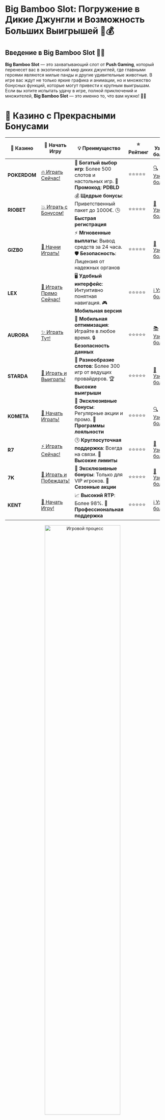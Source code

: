 # **Big Bamboo Slot: Погружение в Дикие Джунгли и Возможность Больших Выигрышей 🐼💰**

## Введение в **Big Bamboo Slot** 🎰🌿

**Big Bamboo Slot** — это захватывающий слот от **Push Gaming**, который перенесет вас в экзотический мир диких джунглей, где главными героями являются милые панды и другие удивительные животные. В игре вас ждут не только яркие графика и анимации, но и множество бонусных функций, которые могут привести к крупным выигрышам. Если вы хотите испытать удачу в игре, полной приключений и множителей, **Big Bamboo Slot** — это именно то, что вам нужно! 🐼🎉

# 🌟 Казино с Прекрасными Бонусами

| 🎲 **Казино** | 🔗 **Начать Игру** | 💡 **Преимущество** | ⭐ **Рейтинг** | 🔗 **Узнать больше** | 🆕 **Новая информация** |
|--------------|---------------------|---------------------|----------------|----------------------|-------------------------|
| **POKERDOM**  | [🔥 Играть Сейчас!](https://brandplay.link/4k77v2yx) | 🎉 **Богатый выбор игр**: Более 500 слотов и настольных игр. 🎁 **Промокод**: **PDBLD** | ⭐⭐⭐⭐⭐ | [🔍 Узнать больше](https://brandplay.link/4k77v2yx) | 🏆 **Победители турниров** получают эксклюзивные подарки! |
| **RIOBET**    | [💥 Играть с Бонусом!](https://brandplay.link/7xBLTPyj) | 💰 **Щедрые бонусы**: Приветственный пакет до 1000€. 🕒 **Быстрая регистрация** | ⭐⭐⭐⭐⭐ | [📖 Узнать больше](https://brandplay.link/7xBLTPyj) | 💬 **Поддержка 24/7** для комфортной игры в любое время! |
| **GIZBO**     | [🚀 Начни Играть!](https://brandplay.link/bprXw4YV) | ⚡ **Мгновенные выплаты**: Вывод средств за 24 часа. 🛡️ **Безопасность**: Лицензия от надежных органов | ⭐⭐⭐⭐⭐ | [📝 Узнать больше](https://brandplay.link/bprXw4YV) | 🔒 **SSL-шифрование** для максимальной безопасности данных игроков. |
| **LEX**       | [💎 Играть Прямо Сейчас!](https://brandplay.link/zW4hdDFV) | 🖥️ **Удобный интерфейс**: Интуитивно понятная навигация. 🎮 **Мобильная версия** | ⭐⭐⭐⭐⭐ | [ℹ️ Узнать больше](https://brandplay.link/zW4hdDFV) | 📱 **Поддержка всех мобильных устройств** для удобства игры в любом месте. |
| **AURORA**    | [✨ Играть Тут!](https://10trafic-stat2.com/click/668546556bcc6313411604bd/6766/13032/subaccount) | 📱 **Мобильная оптимизация**: Играйте в любое время. 🔒 **Безопасность данных** | ⭐⭐⭐⭐⭐ | [📚 Узнать больше](https://10trafic-stat2.com/click/668546556bcc6313411604bd/6766/13032/subaccount) | 🌍 **Международная лицензия** на деятельность в разных странах. |
| **STARDА**    | [🎉 Играть и Выиграть!](https://brandplay.link/fB7xwRFL) | 🎰 **Разнообразие слотов**: Более 300 игр от ведущих провайдеров. 🏆 **Высокие выигрыши** | ⭐⭐⭐⭐⭐ | [🔎 Узнать больше](https://brandplay.link/fB7xwRFL) | 🎉 **Ежемесячные турниры** с крупными призами! |
| **KOMETA**    | [🎁 Начать Играть!](https://brandplay.link/8ZymQJV8) | 🎁 **Эксклюзивные бонусы**: Регулярные акции и промо. 🔄 **Программы лояльности** | ⭐⭐⭐⭐⭐ | [🔍 Узнать больше](https://brandplay.link/8ZymQJV8) | 🌟 **Персонализированные предложения** для долгосрочных игроков. |
| **R7**        | [⚡ Играть Сейчас!](https://brandplay.link/bMd3Yjsw) | 🕒 **Круглосуточная поддержка**: Всегда на связи. 💸 **Высокие лимиты** | ⭐⭐⭐⭐⭐ | [📖 Узнать больше](https://brandplay.link/bMd3Yjsw) | 🎯 **Рейтинг игроков** для лучших участников. |
| **7K**        | [🎯 Играть и Побеждать!](https://brandplay.link/BvQyFShp) | 🌟 **Эксклюзивные бонусы**: Только для VIP игроков. 🎉 **Сезонные акции** | ⭐⭐⭐⭐⭐ | [📝 Узнать больше](https://brandplay.link/BvQyFShp) | 🥇 **Особые привилегии** для постоянных игроков. |
| **KENT**      | [🔑 Начать Игру!](https://brandplay.link/Fv2WP3js) | 📈 **Высокий RTP**: Более 98%. 💼 **Профессиональная поддержка** | ⭐⭐⭐⭐⭐ | [ℹ️ Узнать больше](https://brandplay.link/Fv2WP3js) | 💬 **Поддержка на нескольких языках** для удобства игроков. |

<div align="center"> <img src="https://i.pinimg.com/originals/1d/b3/25/1db325483acbe642c6d4e6fdd73a4988.gif" alt="Игровой процесс" width="70%"> </div>
---

# 🚀 Быстрые Выигрыши и Поддержка

| 🎲 **Казино** | 🔗 **Начать Игру** | 💡 **Преимущество** | ⭐ **Рейтинг** | 🔗 **Узнать больше** | 🆕 **Новая информация** |
|--------------|---------------------|---------------------|----------------|----------------------|-------------------------|
| **GAMA**      | [🎯 Играть Прямо Сейчас!](https://brandplay.link/j6NMKsDz) | 🔍 **Интуитивный интерфейс**: Легкость использования. 🏅 **Престижные турниры** | ⭐⭐⭐⭐☆ | [🔎 Узнать больше](https://brandplay.link/j6NMKsDz) | 🏆 **Турниры с большими призами** каждый месяц. |
| **ONION**     | [💥 Играть и Выигрывать!](https://brandplay.link/zBGRVpQ9) | 🤑 **Низкие ставки**: Идеально для начинающих. 🔄 **Быстрые выводы** | ⭐⭐⭐⭐☆ | [🔍 Узнать больше](https://brandplay.link/zBGRVpQ9) | 🎮 **Казино для новичков** с простыми правилами. |
| **ЧЕМПИОН**   | [🏅 Играть в Турнире!](https://temon-gter.cfd/go/lRq?p80412p304504pcc44t17455) | 🏅 **Лояльная программа**: Награды за активность. 🎁 **Ежемесячные бонусы** | ⭐⭐⭐⭐☆ | [📖 Узнать больше](https://temon-gter.cfd/go/lRq?p80412p304504pcc44t17455) | 🥇 **Турниры и лояльность** — каждый шаг вознаграждается. |
| **VAVADA**    | [🚀 Играть Без Ожидания!](https://vavadapartner.pro/?promo=ea5c9275-6854-4505-94fc-95ab18221945-linkb2) | 🚀 **Быстрая регистрация**: Начните играть мгновенно. 🔐 **Безопасные транзакции** | ⭐⭐⭐⭐☆ | [📝 Узнать больше](https://vavadapartner.pro/?promo=ea5c9275-6854-4505-94fc-95ab18221945-linkb2) | 🏆 **Программа для новых игроков** с бонусами за регистрацию. |
| **FRIENDS**   | [🎉 Играть и Развлекаться!](https://gofriends.mba/linkb2) | 🤝 **Социальные игры**: Играйте с друзьями. 🌐 **Мультиплатформенность** | ⭐⭐⭐⭐☆ | [ℹ️ Узнать больше](https://gofriends.mba/linkb2) | 🎮 **Играйте с друзьями** и зарабатывайте бонусы за совместные действия. |
| **1WIN**      | [⚡ Играть и Выигрывать!](https://brandplay.link/smXVpBbG) | 🏆 **Спортивные ставки**: Широкий выбор видов спорта. 💵 **Высокие коэффициенты** | ⭐⭐⭐⭐☆ | [📚 Узнать больше](https://brandplay.link/smXVpBbG) | ⚽ **Бонусы на спортивные ставки** для активных игроков. |
| **DRIP**      | [💥 Играть Сразу!](https://drp-ircp01.com/c07e6a3db) | 🌐 **Инновационные игры**: Новейшие игровые технологии. 🛡️ **Высокая безопасность** | ⭐⭐⭐⭐☆ | [🔎 Узнать больше](https://drp-ircp01.com/c07e6a3db) | 🔧 **Инновационные функции** для удобства игры. |
| **JOYCASINO** | [🎰 Играть И Побеждать!](https://rpc30.call2me.pro/?/ru/registration?apkpop=0&partner=p24970p3291217pc98f) | 🎁 **Приятные бонусы**: Ежедневные акции и подарки. 🕹️ **Разнообразие игр** | ⭐⭐⭐⭐☆ | [🔍 Узнать больше](https://rpc30.call2me.pro/?/ru/registration?apkpop=0&partner=p24970p3291217pc98f) | 🎉 **Щедрые фриспины** для новых игроков. |
| **PLAYFORTUNA** | [🔥 Играть С Бонусом!](https://fortunapromo.net/alt/playfortuna/registration?0dc4a9362a71feb7e3f165fb8e766f70) | 🎉 **Регулярные акции**: Бонусы, фриспины и многое другое. 🏅 **Турниры** | ⭐⭐⭐⭐☆ | [📚 Узнать больше](https://fortunapromo.net/alt/playfortuna/registration?0dc4a9362a71feb7e3f165fb8e766f70) | 🎯 **Выгодные предложения** на популярные игры. |
| **SYKAA**     | [💸 Играть Сейчас!](https://s-two-way.com/?source=linkb2&pid=30697) | 💸 **Доступные ставки**: Идеально для новичков. 🎁 **Щедрые бонусы** | ⭐⭐⭐⭐☆ | [🔍 Узнать больше](https://s-two-way.com/?source=linkb2&pid=30697) | 💥 **Акции с большими бонусами** для новичков и опытных игроков. |

<div align="center"> <img src="https://schaeffers-cdn.s3.amazonaws.com/images/default-source/schaeffers-cdn-images/default-images/sectors/bigstock-casino-gambling-concept-with-f-369012793.jpg?sfvrsn=493ad806_4" alt="Игровой процесс" width="70%"> </div>
---

# 💸 Казино с Привлекательными Программами Лояльности

| 🎲 **Казино** | 🔗 **Начать Игру** | 💡 **Преимущество** | ⭐ **Рейтинг** | 🔗 **Узнать больше** | 🆕 **Новая информация** |
|--------------|---------------------|---------------------|----------------|----------------------|-------------------------|
| **KOMETA**    | [🎯 Начни Играть!](https://brandplay.link/8ZymQJV8) | 🎁 **Эксклюзивные бонусы**: Регулярные акции и промо. 🔄 **Программы лояльности** | ⭐⭐⭐⭐⭐ | [🔍 Узнать больше](https://brandplay.link/8ZymQJV8) | 🌟 **Персонализированные предложения** для долгосрочных игроков. |
| **1Xslots**   | [🏅 Играть Прямо Сейчас!](https://brandplay.link/hSB1khtr) | 🎉 **Множество акций**: Еженедельные бонусы и турниры. 🛡️ **Безопасность** | ⭐⭐⭐⭐⭐ | [📚 Узнать больше](https://brandplay.link/hSB1khtr) | 🏅 **Награды за активность**: участники программы лояльности получают специальные привилегии. |
| **R7**        | [🚀 Играть Сейчас!](https://brandplay.link/bMd3Yjsw) | 🕒 **Круглосуточная поддержка**: Всегда на связи. 💸 **Высокие лимиты** | ⭐⭐⭐⭐⭐ | [📖 Узнать больше](https://brandplay.link/bMd3Yjsw) | 💬 **VIP-поддержка** для постоянных игроков с приоритетом. |

<div align="center"> <img src="https://i.pinimg.com/originals/1d/b3/25/1db325483acbe642c6d4e6fdd73a4988.gif" alt="Игровой процесс" width="70%"> </div>
---

---

## Обзор слота **Big Bamboo Slot** 🌿🐼

**Big Bamboo Slot** — это слот с 5 барабанами и 50 линиями выплат, который впечатляет своей графикой и интересными бонусами. Здесь вас ждут не только различные символы животных, но и уникальные бонусные раунды, которые могут значительно увеличить ваш выигрыш.

### Особенности **Big Bamboo Slot** 🎰

1. **Тема**: Игра посвящена экзотическим джунглям, в которых панды играют главную роль. На барабанах вы увидите не только этих милых животных, но и бамбук, тигров, пчел и другие символы природы.
2. **Бонусы**: Слот предлагает интересные бонусы, такие как бесплатные вращения и множители, которые помогут увеличить ваш выигрыш.
3. **RTP**: С RTP 96.13% этот слот имеет хорошие шансы на получение выигрыша, что делает его популярным среди игроков.
4. **Ставки**: **Big Bamboo Slot** предлагает разнообразные ставки, что позволяет играть как новичкам, так и более опытным игрокам.

---

## Как играть в **Big Bamboo Slot**? 🎮

Игра в **Big Bamboo Slot** проста и увлекательна. Все, что вам нужно сделать, это выбрать ставку и начать вращать барабаны. Однако слот имеет несколько особенностей, которые стоит учитывать, чтобы увеличить шансы на выигрыш.

### 1. **Запуск игры** 🎰

Выберите свою ставку, нажмите кнопку для вращения барабанов и ждите, пока на экране не появятся выигрышные комбинации. Игроки могут выиграть, собрав одинаковые символы на линиях выплат.

### 2. **Бонусные функции** 🎁

- **Бонусные вращения**: Соберите три или более символов Scatter (бамбук), чтобы активировать режим бесплатных вращений, где ваш шанс на выигрыш значительно увеличивается.
- **Умножители**: В бонусных раундах множители могут увеличивать ваш выигрыш на несколько раз.
- **Символ Wild**: Символ Wild может заменять другие символы, что помогает создать выигрышные комбинации.

### 3. **Символы и их значения** 🌟

- **Wild**: Символ Wild заменяет другие символы, помогая создать выигрышные комбинации.
- **Scatter**: Для активации бесплатных вращений необходимо собрать три или более символов Scatter.
- **Панда**: Символ панды — один из самых высокооплачиваемых символов в игре.

---

## Преимущества игры в **Big Bamboo Slot** 🎉

### 1. **Привлекательные бонусы и множители** 💰

Слот предлагает интересные бонусные функции, такие как бесплатные вращения с множителями, которые могут значительно увеличить ваши выигрыши.

### 2. **Яркая и качественная графика** 🌿

Графика игры с детализированными животными и экзотическим ландшафтом создает уникальную атмосферу джунглей и помогает погрузиться в игровой процесс.

### 3. **Поддержка мобильных устройств** 📱

**Big Bamboo Slot** доступен на мобильных устройствах, что позволяет наслаждаться игрой на ходу.

---

## Где играть в **Big Bamboo Slot**? 🎰

Если вы хотите испытать удачу в **Big Bamboo Slot**, вот несколько онлайн-казино, где доступен этот слот:

### 1. **Pokerdom** 🏆

- **Лицензия**: Curacao
- **Особенности**: **Pokerdom** предлагает большой выбор слотов, включая **Big Bamboo Slot**, и предоставляет отличные бонусы для новичков.

#### Преимущества:
- Легкая регистрация и множество способов пополнения.
- Щедрые бонусы для новых игроков.
- Удобная мобильная версия.

---

### 2. **Riobet** 💎

- **Лицензия**: Malta Gaming Authority
- **Особенности**: В **Riobet** можно найти множество слотов, включая **Big Bamboo Slot**, с высококачественной графикой и бонусами для игроков.

#### Преимущества:
- Простой вывод средств.
- Частые акции и бонусы.
- Совместимость с мобильными устройствами.

---

### 3. **Gizbo** 🎉

- **Лицензия**: UK Gambling Commission
- **Особенности**: В **Gizbo** доступен **Big Bamboo Slot**, а также другие популярные игры от **Push Gaming**, с интересными бонусами.

#### Преимущества:
- Простой и удобный интерфейс.
- Быстрая регистрация и вывод средств.
- Щедрые бонусы и акции.

---

### 4. **LEX** ✨

- **Лицензия**: Curacao eGaming
- **Особенности**: **LEX** предлагает разнообразие игр, включая **Big Bamboo Slot**, и предоставляет щедрые бонусы для новых игроков.

#### Преимущества:
- Мобильная версия для игры на ходу.
- Удобные способы пополнения и вывода средств.
- Привлекательные бонусы.

---

### 5. **Aurora** 🌟

- **Лицензия**: Malta Gaming Authority
- **Особенности**: В **Aurora** можно найти **Big Bamboo Slot**, а также насладиться множеством бонусов и удобным интерфейсом.

#### Преимущества:
- Простота использования и быстрые выплаты.
- Поддержка множества способов пополнения счета.
- Привлекательные бонусы.

---

## Заключение: Погружайтесь в экзотические джунгли с **Big Bamboo Slot**! 🌿🐼

**Big Bamboo Slot** — это увлекательный и динамичный слот с высококачественной графикой, интересными бонусами и большим потенциалом для выигрышей. Играйте в **Big Bamboo** в одном из лучших онлайн-казино и испытайте удачу, вращая барабаны в экзотическом мире диких джунглей! 🎰💰

---

## Часто задаваемые вопросы (FAQ) ❓📚

### 1. Где можно играть в **Big Bamboo Slot**? 🎮

**Big Bamboo Slot** доступен в таких казино, как **Pokerdom**, **Riobet**, **Gizbo**, **LEX** и **Aurora**.

### 2. Как активировать бонусы в **Big Bamboo Slot**? 🎁

Бонусы активируются при выпадении трех символов Scatter, что запускает бесплатные вращения с множителями.

### 3. Что такое система "Cluster Pays" в **Big Bamboo Slot**? 🎰

"Cluster Pays" — это система выплат, где выигрыши происходят при сборе одинаковых символов в кластере, а не на линии.

---

Приятной игры в **Big Bamboo Slot** и удачных побед в джунглях! 🐼💥
